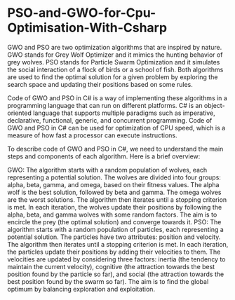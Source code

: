 # PSO-and-GWO-for-Cpu-Optimisation-With-Csharp
GWO and PSO are two optimization algorithms that are inspired by nature. GWO stands for Grey Wolf Optimizer and it mimics the hunting behavior of grey wolves. PSO stands for Particle Swarm Optimization and it simulates the social interaction of a flock of birds or a school of fish. Both algorithms are used to find the optimal solution for a given problem by exploring the search space and updating their positions based on some rules.

Code of GWO and PSO in C# is a way of implementing these algorithms in a programming language that can run on different platforms. C# is an object-oriented language that supports multiple paradigms such as imperative, declarative, functional, generic, and concurrent programming. Code of GWO and PSO in C# can be used for optimization of CPU speed, which is a measure of how fast a processor can execute instructions.

To describe code of GWO and PSO in C#, we need to understand the main steps and components of each algorithm. Here is a brief overview:

GWO: The algorithm starts with a random population of wolves, each representing a potential solution. The wolves are divided into four groups: alpha, beta, gamma, and omega, based on their fitness values. The alpha wolf is the best solution, followed by beta and gamma. The omega wolves are the worst solutions. The algorithm then iterates until a stopping criterion is met. In each iteration, the wolves update their positions by following the alpha, beta, and gamma wolves with some random factors. The aim is to encircle the prey (the optimal solution) and converge towards it.
PSO: The algorithm starts with a random population of particles, each representing a potential solution. The particles have two attributes: position and velocity. The algorithm then iterates until a stopping criterion is met. In each iteration, the particles update their positions by adding their velocities to them. The velocities are updated by considering three factors: inertia (the tendency to maintain the current velocity), cognitive (the attraction towards the best position found by the particle so far), and social (the attraction towards the best position found by the swarm so far). The aim is to find the global optimum by balancing exploration and exploitation.
